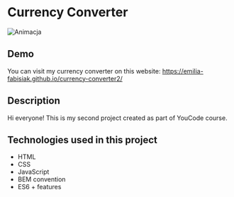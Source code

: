 # Currency Converter
![Animacja](../currency%20converter/images/Animation.gif)
## Demo
You can visit my currency converter on this website: 
https://emilia-fabisiak.github.io/currency-converter2/
## Description
Hi everyone! This is my second project created as part of YouCode course.

## Technologies used in this project
- HTML
- CSS
- JavaScript 
- BEM convention
- ES6 + features
